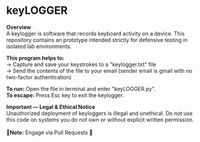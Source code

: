 # keyLOGGER 
**Overview**  
A keylogger is software that records keyboard activity on a device. This repository contains an prototype intended strictly for defensive testing in isolated lab environments.

**This program helps to:** <br>
-> Capture and save your keystrokes to a "keylogger.txt" file <br>
-> Send the contents of the file to your email (sender email is gmail with no two-factor authentication)

**To run:** Open the file in terminal and enter "keyLOGGER.py". <br>
**To escape:** Press Esc key to exit the keylogger.

**Important — Legal & Ethical Notice**  
Unauthorized deployment of keyloggers is illegal and unethical. Do not use this code on systems you do not own or without explicit written permission. <br>
<br>
**🧾Note:** Engage via Pull Requests 🔄
